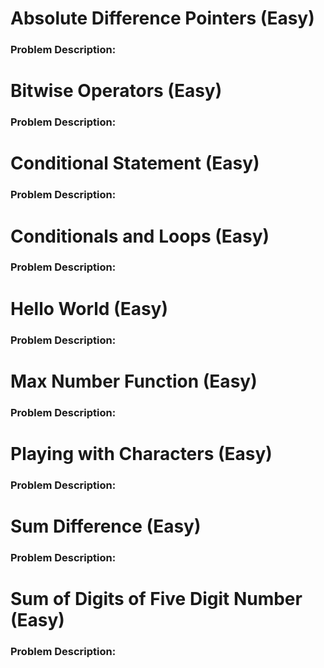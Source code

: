 # Absolute Difference Pointers (Easy)

### Problem Description:


# Bitwise Operators (Easy)

### Problem Description:


# Conditional Statement (Easy)

### Problem Description:


# Conditionals and Loops (Easy)

### Problem Description:


# Hello World (Easy)

### Problem Description:


# Max Number Function (Easy)

### Problem Description:


# Playing with Characters (Easy)

### Problem Description:


# Sum Difference (Easy)

### Problem Description:


# Sum of Digits of Five Digit Number (Easy)

### Problem Description:
